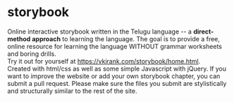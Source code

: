 # storybook
Online interactive storybook written in the Telugu language -- a **direct-method approach** to learning the language. The goal is to provide a free, online resource for learning the language WITHOUT grammar worksheets and boring drills.    
Try it out for yourself at https://vkirank.com/storybook/home.html.  
Created with html/css as well as some simple Javascript with jQuery. If you want to improve the website or add your own storybook chapter, you can submit a pull request. Please make sure the files you submit are stylistically and structurally similar to the rest of the site.
